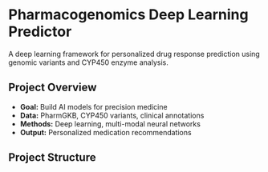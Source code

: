 # Pharmacogenomics Deep Learning Predictor

A deep learning framework for personalized drug response prediction using genomic variants and CYP450 enzyme analysis.

## Project Overview
- **Goal:** Build AI models for precision medicine
- **Data:** PharmGKB, CYP450 variants, clinical annotations
- **Methods:** Deep learning, multi-modal neural networks
- **Output:** Personalized medication recommendations

## Project Structure
